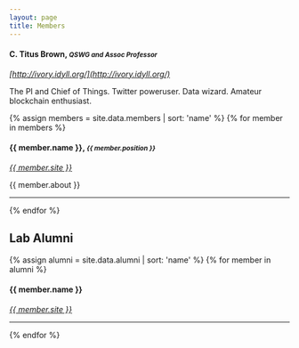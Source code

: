 ```yaml
---
layout: page
title: Members
---
```


#### **C. Titus Brown**, <small>*QSWG and Assoc Professor*</small>
*[http://ivory.idyll.org/](http://ivory.idyll.org/)*

The PI and Chief of Things. Twitter poweruser. Data wizard. Amateur blockchain
      enthusiast.

{% assign members = site.data.members | sort: 'name' %}
{% for member in members %}
#### **{{ member.name }}**, <small>*{{ member.position }}*</small>
*[{{ member.site }}]({{member.site}})*

{{ member.about }}

---
{% endfor %}


## Lab Alumni

{% assign alumni = site.data.alumni | sort: 'name' %}
{% for member in alumni %}
#### **{{ member.name }}**
*[{{ member.site }}]({{member.site}})*

---

{% endfor %}
